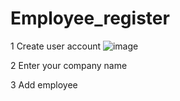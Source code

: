 # Employee_register

1 Create user account
![image](https://github.com/ivandushkov/Employee_register/assets/139251997/45ee601d-9253-4f98-8f11-1c7582059dd3)

2 Enter your company name

3 Add employee
